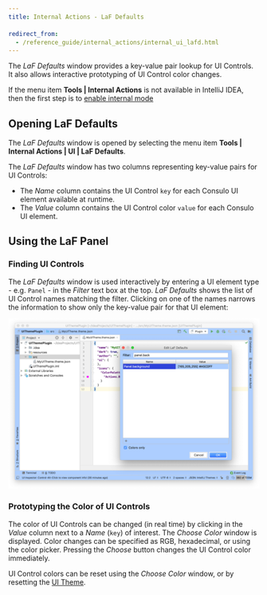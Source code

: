 ```yaml
---
title: Internal Actions - LaF Defaults

redirect_from:
  - /reference_guide/internal_actions/internal_ui_lafd.html
---
```

<!-- Copyright 2000-2020 JetBrains s.r.o. and other contributors. Use of this source code is governed by the Apache 2.0 license that can be found in the LICENSE file. -->

The _LaF Defaults_ window provides a key-value pair lookup for UI Controls.
It also allows interactive prototyping of UI Control color changes.

If the menu item **Tools \| Internal Actions** is not available in IntelliJ IDEA, then the first step is to [enable internal mode](enabling_internal.md)

## Opening LaF Defaults
The _LaF Defaults_ window is opened by selecting the menu item **Tools \| Internal Actions \| UI \| LaF Defaults**.

The _LaF Defaults_ window has two columns representing key-value pairs for UI Controls:
* The _Name_ column contains the UI Control `key` for each Consulo UI element available at runtime.
* The _Value_ column contains the UI Control color `value` for each Consulo UI element.

## Using the LaF Panel

### Finding UI Controls
The _LaF Defaults_ window is used interactively by entering a UI element type - e.g. `Panel` - in the _Filter_ text box at the top.
_LaF Defaults_ shows the list of UI Control names matching the filter.
Clicking on one of the names narrows the information to show only the key-value pair for that UI element:

![LaF Lookup](img/internal_lafd_win.png)

### Prototyping the Color of UI Controls
The color of UI Controls can be changed (in real time) by clicking in the _Value_ column next to a _Name_ (`key`) of interest.
The _Choose Color_ window is displayed.
Color changes can be specified as RGB, hexadecimal, or using the color picker.
Pressing the _Choose_ button changes the UI Control color immediately.

UI Control colors can be reset using the _Choose Color_ window, or by resetting the [UI Theme](https://www.jetbrains.com/help/idea/settings-appearance.html).
